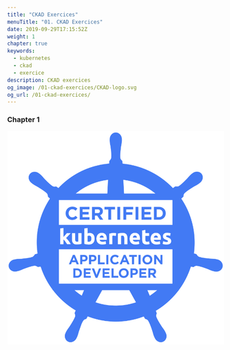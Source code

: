 ```yaml
---
title: "CKAD Exercices"
menuTitle: "01. CKAD Exercices"
date: 2019-09-29T17:15:52Z
weight: 1
chapter: true
keywords:
  - kubernetes
  - ckad
  - exercice
description: CKAD exercices
og_image: /01-ckad-exercices/CKAD-logo.svg
og_url: /01-ckad-exercices/
---
```


### Chapter 1


![helm](CKAD-logo.svg)

